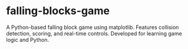 # falling-blocks-game
A Python-based falling block game using matplotlib. Features collision detection, scoring, and real-time controls. Developed for learning game logic and Python.
